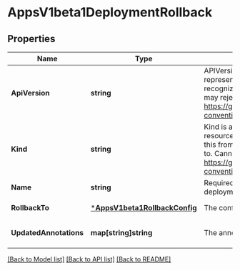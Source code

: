 # AppsV1beta1DeploymentRollback

## Properties
Name | Type | Description | Notes
------------ | ------------- | ------------- | -------------
**ApiVersion** | **string** | APIVersion defines the versioned schema of this representation of an object. Servers should convert recognized schemas to the latest internal value, and may reject unrecognized values. More info: https://git.k8s.io/community/contributors/devel/api-conventions.md#resources | [optional] [default to null]
**Kind** | **string** | Kind is a string value representing the REST resource this object represents. Servers may infer this from the endpoint the client submits requests to. Cannot be updated. In CamelCase. More info: https://git.k8s.io/community/contributors/devel/api-conventions.md#types-kinds | [optional] [default to null]
**Name** | **string** | Required: This must match the Name of a deployment. | [default to null]
**RollbackTo** | [***AppsV1beta1RollbackConfig**](apps.v1beta1.RollbackConfig.md) | The config of this deployment rollback. | [default to null]
**UpdatedAnnotations** | **map[string]string** | The annotations to be updated to a deployment | [optional] [default to null]

[[Back to Model list]](../README.md#documentation-for-models) [[Back to API list]](../README.md#documentation-for-api-endpoints) [[Back to README]](../README.md)


